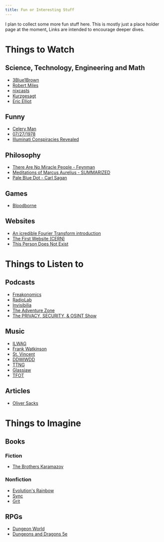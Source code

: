 ```yaml
---
title: Fun or Interesting Stuff
---
```


I plan to collect some more fun stuff here. This is mostly just a place holder page at the moment[.](https://youtu.be/d6uN9xYUMxE) Links are intended to encourage deeper dives.

# Things to Watch

## Science, Technology, Engineering and Math

- [3Blue1Brown](https://www.youtube.com/watch?v=spUNpyF58BY)
- [Robert Miles](https://www.youtube.com/watch?v=ZeecOKBus3Q)
- [nixcasts](https://www.youtube.com/watch?v=QeJkAs_PEQQ)
- [Kurzgesagt](https://www.youtube.com/watch?v=16W7c0mb-rE)
- [Eric Elliot](https://www.youtube.com/watch?v=PqbB07n_uQ4)

## Funny

- [Celery Man](https://www.youtube.com/watch?v=RluN0l4orOU)
- [07/27/1978](https://youtu.be/NAh9oLs67Cw)
- [Illuminati Conspiracies Revealed](https://youtu.be/bWIkqEnVG8I)

## Philosophy

- [There Are No Miracle People - Feynman](https://www.youtube.com/watch?v=IIDLcaQVMqw)
- [Meditations of Marcus Aurelius - SUMMARIZED](https://www.youtube.com/watch?v=spUNpyF58BY)
- [Pale Blue Dot - Carl Sagan](https://youtu.be/nl5dlbCh8lY)

## Games

- [Bloodborne](https://youtu.be/KEffnsSxKKs)

## Websites

- [An icredible Fourier Transform introduction](http://www.jezzamon.com/fourier/index.html)
- [The First Website (CERN)](http://info.cern.ch/)
- [This Person Does Not Exist](https://thispersondoesnotexist.com/)

# Things to Listen to

## Podcasts

- [Freakonomics](https://freakonomics.com/podcast/the-true-story-of-the-gender-pay-gap-a-new-freakonomics-radio-podcast/)
- [RadioLab](https://www.wnycstudios.org/podcasts/radiolab/episodes/91520-space)
- [Invisibilia](https://www.npr.org/programs/invisibilia/375927143/the-secret-history-of-thoughts)
- [The Adventure Zone](https://maximumfun.org/episodes/adventure-zone/ep-1-here-there-be-gerblins-chapter-one/)
- [The PRIVACY, SECURITY, & OSINT Show](https://inteltechniques.com/podcast.html)

## Music

- [ILWAG](https://www.youtube.com/watch?v=BeI6an1Fy6E)
- [Frank Watkinson](https://www.youtube.com/watch?v=RluN0l4orOU)
- [St. Vincent](https://www.youtube.com/watch?v=V-24m-KRkn0)
- [DDWIWDD](https://www.youtube.com/watch?v=V-24m-KRkn0)
- [TTNG](https://www.youtube.com/watch?v=QMqhie-U-Wk)
- [Glassjaw](https://www.youtube.com/watch?v=BWDRSevC7wI)
- [TFOT](https://www.youtube.com/watch?v=9X_B1HVd_8k)


## Articles

- [Oliver Sacks](https://www.nytimes.com/2015/02/19/opinion/oliver-sacks-on-learning-he-has-terminal-cancer.html)

# Things to Imagine

## Books

### Fiction

- [The Brothers Karamazov](https://www.gutenberg.org/files/8578/8578-h/8578-h.htm)

### Nonfiction

- [Evolution's Rainbow]()
- [Sync]()
- [Grit]()


## RPGs

- [Dungeon World](https://dungeon-world.com/)
- [Dungeons and Dragons 5e]()

